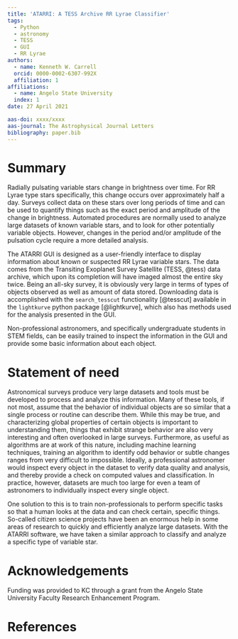 ```yaml
---
title: 'ATARRI: A TESS Archive RR Lyrae Classifier'
tags:
  - Python
  - astronomy
  - TESS
  - GUI
  - RR Lyrae
authors:
  - name: Kenneth W. Carrell
  orcid: 0000-0002-6307-992X
  affiliation: 1
affiliations:
  - name: Angelo State University
  index: 1
date: 27 April 2021

aas-doi: xxxx/xxxx
aas-journal: The Astrophysical Journal Letters
bibliography: paper.bib
---
```


# Summary

Radially pulsating variable stars change in brightness over time. For
RR Lyrae type stars specifically, this change occurs over
approximately half a day. Surveys collect data on these stars
over long periods of time and can be used to quantify things such as
the exact period and amplitude of the change in brightness. Automated
procedures are normally used to analyze large datasets of known variable
stars, and to look for other potentially variable objects. However,
changes in the period and/or amplitude of the pulsation cycle require
a more detailed analysis.

The ATARRI GUI is designed as a user-friendly interface to display
information about known or suspected RR Lyrae variable stars. The data
comes from the Transiting Exoplanet Survey Satellite (TESS, @tess) data
archive, which upon its completion will have 
imaged almost the entire sky twice. Being an all-sky survey, it is 
obviously very large in terms of types of objects observed as well as
amount of data stored. Downloading data is accomplished with the
`search_tesscut` functionality [@tesscut] available in the
`lightkurve` python package [@lightkurve], which also has methods used 
for the analysis presented in the GUI.

Non-professional astronomers, and specifically
undergraduate students in STEM fields, can be easily trained to
inspect the information in the GUI and provide some basic information
about each object.

# Statement of need

Astronomical surveys produce very large datasets and tools must be
developed to process and analyze this information. Many of these
tools, if not most, assume that the behavior of individual objects are
so similar that a single process or routine can describe them. While
this may be true, and characterizing global properties of certain
objects is important to understanding them, things that exhibit
strange behavior are also very interesting and often overlooked in
large surveys. Furthermore, as useful as algorithms are at work of
this nature, including machine learning techniques, training an
algorithm to identify odd behavior or subtle changes ranges from very
difficult to impossible. Ideally, a professional astronomer would
inspect every object in the dataset to verify data quality and
analysis, and thereby provide a check on computed values and
classification. In practice, however, datasets are much too large for
even a team of astronomers to individually inspect every single
object.

One solution to this is to train non-professionals to perform specific
tasks so that a human looks at the data and can check certain,
specific things. So-called citizen science projects have been an
enormous help in some areas of research to quickly and efficiently
analyze large datasets. With the ATARRI software, we have taken a
similar approach to classify and analyze a specific type of variable
star.

# Acknowledgements

Funding was provided to KC through a grant from the Angelo State
University Faculty Research Enhancement Program.

# References
